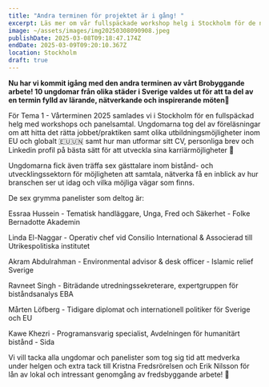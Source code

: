 ```yaml
---
title: "Andra terminen för projektet är i gång! "
excerpt: Läs mer om vår fullspäckade workshop helg i Stockholm för de nya deltagarna!
image: ~/assets/images/img20250308090908.jpeg
publishDate: 2025-03-08T09:18:47.174Z
endDate: 2025-03-09T09:20:10.367Z
location: Stockholm
draft: true
---
```

<!--StartFragment-->

**Nu har vi kommit igång med den andra terminen av vårt Brobyggande arbete! 10 ungdomar från olika städer i Sverige valdes ut för att ta del av en termin fylld av lärande, nätverkande och inspirerande möten🌟**



För Tema 1 - Vårterminen 2025 samlades vi i Stockholm för en fullspäckad helg med workshops och panelsamtal. Ungdomarna tog del av föreläsningar om att hitta det rätta jobbet/praktiken samt olika utbildningsmöjligheter inom EU och globalt 🇪🇺🇺🇳 samt hur man utformar sitt CV, personliga brev och Linkedin profil på bästa sätt för att utveckla sina karriärmöjligheter 💼



Ungdomarna fick även träffa sex gästtalare inom bistånd- och utvecklingssektorn för möjligheten att samtala, nätverka få en inblick av hur branschen ser ut idag och vilka möjliga vägar som finns.



De sex grymma panelister som deltog är:

Essraa Hussein - Tematisk handläggare, Unga, Fred och Säkerhet - Folke Bernadotte Akademin

Linda El-Naggar - Operativ chef vid Consilio International & Associerad till Utrikespolitiska institutet

Akram Abdulrahman - Environmental advisor & desk officer - Islamic relief Sverige

Ravneet Singh - Biträdande utredningssekreterare, expertgruppen för biståndsanalys EBA

Mårten Löfberg - Tidigare diplomat och internationell politiker för Sverige och EU

Kawe Khezri - Programansvarig specialist, Avdelningen för humanitärt bistånd - Sida



Vi vill tacka alla ungdomar och panelister som tog sig tid att medverka under helgen och extra tack till Kristna Fredsrörelsen och Erik Nilsson för lån av lokal och intressant genomgång av fredsbyggande arbete! 🙏



<!--EndFragment-->